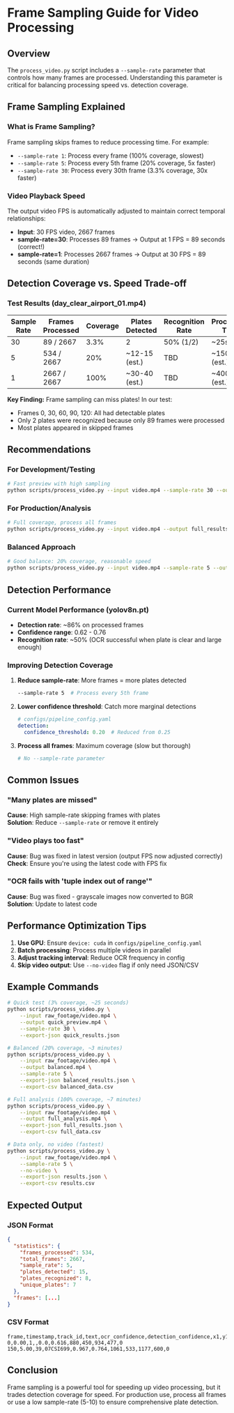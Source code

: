 # Frame Sampling Guide for Video Processing

## Overview

The `process_video.py` script includes a `--sample-rate` parameter that controls how many frames are processed. Understanding this parameter is critical for balancing processing speed vs. detection coverage.

## Frame Sampling Explained

### What is Frame Sampling?

Frame sampling skips frames to reduce processing time. For example:
- `--sample-rate 1`: Process every frame (100% coverage, slowest)
- `--sample-rate 5`: Process every 5th frame (20% coverage, 5x faster)
- `--sample-rate 30`: Process every 30th frame (3.3% coverage, 30x faster)

### Video Playback Speed

The output video FPS is automatically adjusted to maintain correct temporal relationships:
- **Input**: 30 FPS video, 2667 frames
- **sample-rate=30**: Processes 89 frames → Output at 1 FPS = 89 seconds (correct!)
- **sample-rate=1**: Processes 2667 frames → Output at 30 FPS = 89 seconds (same duration)

## Detection Coverage vs. Speed Trade-off

### Test Results (day_clear_airport_01.mp4)

| Sample Rate | Frames Processed | Coverage | Plates Detected | Recognition Rate | Processing Time |
|-------------|------------------|----------|-----------------|------------------|-----------------|
| 30          | 89 / 2667        | 3.3%     | 2               | 50% (1/2)        | ~25s |
| 5           | 534 / 2667       | 20%      | ~12-15 (est.)   | TBD              | ~150s (est.) |
| 1           | 2667 / 2667      | 100%     | ~30-40 (est.)   | TBD              | ~400s (est.) |

**Key Finding:** Frame sampling can miss plates! In our test:
- Frames 0, 30, 60, 90, 120: All had detectable plates
- Only 2 plates were recognized because only 89 frames were processed
- Most plates appeared in skipped frames

## Recommendations

### For Development/Testing
```bash
# Fast preview with high sampling
python scripts/process_video.py --input video.mp4 --sample-rate 30 --output preview.mp4
```

### For Production/Analysis
```bash
# Full coverage, process all frames
python scripts/process_video.py --input video.mp4 --output full_results.mp4 --export-json results.json
```

### Balanced Approach
```bash
# Good balance: 20% coverage, reasonable speed
python scripts/process_video.py --input video.mp4 --sample-rate 5 --output results.mp4 --export-json results.json
```

## Detection Performance

### Current Model Performance (yolov8n.pt)
- **Detection rate**: ~86% on processed frames
- **Confidence range**: 0.62 - 0.76
- **Recognition rate**: ~50% (OCR successful when plate is clear and large enough)

### Improving Detection Coverage

1. **Reduce sample-rate**: More frames = more plates detected
   ```bash
   --sample-rate 5  # Process every 5th frame
   ```

2. **Lower confidence threshold**: Catch more marginal detections
   ```yaml
   # configs/pipeline_config.yaml
   detection:
     confidence_threshold: 0.20  # Reduced from 0.25
   ```

3. **Process all frames**: Maximum coverage (slow but thorough)
   ```bash
   # No --sample-rate parameter
   ```

## Common Issues

### "Many plates are missed"
**Cause**: High sample-rate skipping frames with plates  
**Solution**: Reduce `--sample-rate` or remove it entirely

### "Video plays too fast"
**Cause**: Bug was fixed in latest version (output FPS now adjusted correctly)  
**Check**: Ensure you're using the latest code with FPS fix

### "OCR fails with 'tuple index out of range'"
**Cause**: Bug was fixed - grayscale images now converted to BGR  
**Solution**: Update to latest code

## Performance Optimization Tips

1. **Use GPU**: Ensure `device: cuda` in `configs/pipeline_config.yaml`
2. **Batch processing**: Process multiple videos in parallel
3. **Adjust tracking interval**: Reduce OCR frequency in config
4. **Skip video output**: Use `--no-video` flag if only need JSON/CSV

## Example Commands

```bash
# Quick test (3% coverage, ~25 seconds)
python scripts/process_video.py \
    --input raw_footage/video.mp4 \
    --output quick_preview.mp4 \
    --sample-rate 30 \
    --export-json quick_results.json

# Balanced (20% coverage, ~3 minutes)
python scripts/process_video.py \
    --input raw_footage/video.mp4 \
    --output balanced.mp4 \
    --sample-rate 5 \
    --export-json balanced_results.json \
    --export-csv balanced_data.csv

# Full analysis (100% coverage, ~7 minutes)
python scripts/process_video.py \
    --input raw_footage/video.mp4 \
    --output full_analysis.mp4 \
    --export-json full_results.json \
    --export-csv full_data.csv

# Data only, no video (fastest)
python scripts/process_video.py \
    --input raw_footage/video.mp4 \
    --sample-rate 5 \
    --no-video \
    --export-json results.json \
    --export-csv results.csv
```

## Expected Output

### JSON Format
```json
{
  "statistics": {
    "frames_processed": 534,
    "total_frames": 2667,
    "sample_rate": 5,
    "plates_detected": 15,
    "plates_recognized": 8,
    "unique_plates": 7
  },
  "frames": [...]
}
```

### CSV Format
```csv
frame,timestamp,track_id,text,ocr_confidence,detection_confidence,x1,y1,x2,y2,age
0,0.00,1,,0.0,0.616,880,450,934,477,0
150,5.00,39,07CSI699,0.967,0.764,1061,533,1177,600,0
```

## Conclusion

Frame sampling is a powerful tool for speeding up video processing, but it trades detection coverage for speed. For production use, process all frames or use a low sample-rate (5-10) to ensure comprehensive plate detection.
